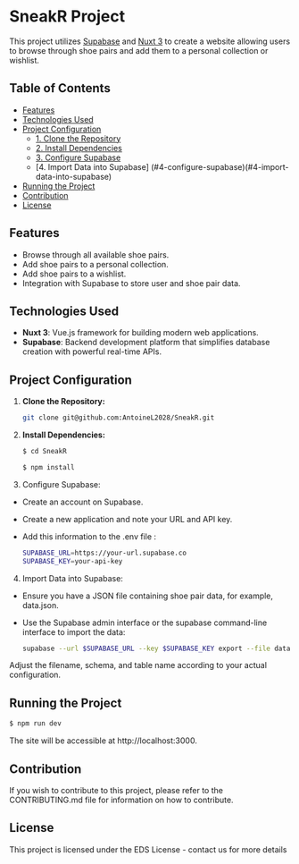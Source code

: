 # SneakR Project

This project utilizes [Supabase](https://supabase.io/) and [Nuxt 3](https://v3.nuxtjs.org/) to create a website allowing users to browse through shoe pairs and add them to a personal collection or wishlist.

## Table of Contents

- [Features](#features)
- [Technologies Used](#technologies-used)
- [Project Configuration](#project-configuration)
  - [1. Clone the Repository](#1-clone-the-repository)
  - [2. Install Dependencies](#2-install-dependencies)
  - [3. Configure Supabase](#3-configure-supabase)
  - [4. Import Data into Supabase] (#4-configure-supabase)(#4-import-data-into-supabase)
- [Running the Project](#running-the-project)
- [Contribution](#contribution)
- [License](#license)

## Features

- Browse through all available shoe pairs.
- Add shoe pairs to a personal collection.
- Add shoe pairs to a wishlist.
- Integration with Supabase to store user and shoe pair data.

## Technologies Used

- **Nuxt 3**: Vue.js framework for building modern web applications.
- **Supabase**: Backend development platform that simplifies database creation with powerful real-time APIs.

## Project Configuration

1. **Clone the Repository:**

   ```bash
   git clone git@github.com:AntoineL2028/SneakR.git

2. **Install Dependencies:**

   ```bash
   $ cd SneakR
   ```
   ```bash
   $ npm install
   ```

3. Configure Supabase:
- Create an account on Supabase.
- Create a new application and note your URL and API key.
- Add this information to the .env file :

    ```bash
    SUPABASE_URL=https://your-url.supabase.co
    SUPABASE_KEY=your-api-key
    ```

4. Import Data into Supabase:
- Ensure you have a JSON file containing shoe pair data, for  example, data.json.
- Use the Supabase admin interface or the supabase command-line interface to import the data:

    ```bash
    supabase --url $SUPABASE_URL --key $SUPABASE_KEY export --file data.json --schema public --table shoes
    ```
Adjust the filename, schema, and table name according to your actual configuration.

## Running the Project
```bash
$ npm run dev
```
The site will be accessible at http://localhost:3000.

## Contribution
If you wish to contribute to this project, please refer to the CONTRIBUTING.md file for information on how to contribute.


## License
This project is licensed under the EDS License - contact us for more details
